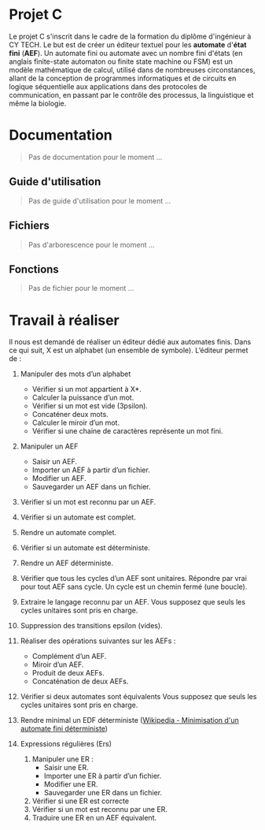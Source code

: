 # Projet C
Le projet C s'inscrit dans le cadre de la formation du diplôme d'ingénieur à CY TECH. Le but est de créer un éditeur textuel pour les **automate** d'**état fini** (**AEF**). Un automate fini ou automate avec un nombre fini d'états (en anglais finite-state automaton ou finite state machine ou FSM) est un modèle mathématique de calcul, utilisé dans de nombreuses circonstances, allant de la conception de programmes informatiques et de circuits en logique séquentielle aux applications dans des protocoles de communication, en passant par le contrôle des processus, la linguistique et même la biologie.


# Documentation
> Pas de documentation pour le moment ...

## Guide d'utilisation
> Pas de guide d'utilisation pour le moment ...

## Fichiers
> Pas d'arborescence pour le moment ...

## Fonctions
> Pas de fichier pour le moment ...




# Travail à réaliser

Il nous est demandé de réaliser un éditeur dédié aux automates finis. Dans ce qui suit, X
est un alphabet (un ensemble de symbole). L’éditeur permet de :

1. Manipuler des mots d’un alphabet
	- Vérifier si un mot appartient à X*.
	- Calculer la puissance d’un mot.
	- Vérifier si un mot est vide (3psilon).
	- Concaténer deux mots.
	- Calculer le miroir d’un mot.
	- Vérifier si une chaine de caractères représente un mot fini.

2. Manipuler un AEF
	- Saisir un AEF.
	- Importer un AEF à partir d’un fichier.
	- Modifier un AEF.
	- Sauvegarder un AEF dans un fichier.

3. Vérifier si un mot est reconnu par un AEF.

4. Vérifier si un automate est complet.

5. Rendre un automate complet.

6. Vérifier si un automate est déterministe.

7. Rendre un AEF déterministe.

8. Vérifier que tous les cycles d’un AEF sont unitaires. Répondre par vrai pour tout AEF sans cycle. Un cycle est un chemin fermé (une boucle).

9. Extraire le langage reconnu par un AEF. Vous supposez que seuls les cycles
unitaires sont pris en charge.

10. Suppression des transitions epsilon (vides).

11. Réaliser des opérations suivantes sur les AEFs :
	- Complément d’un AEF.
	- Miroir d’un AEF.
	- Produit de deux AEFs.
	- Concaténation de deux AEFs.

12. Vérifier si deux automates sont équivalents Vous supposez que seuls les cycles
unitaires sont pris en charge.

13. Rendre minimal un EDF déterministe ([Wikipedia - Minimisation d'un automate fini déterministe](https://fr.wikipedia.org/wiki/Minimisation_d%27un_automate_fini_d%C3%A9terminist))

14. Expressions régulières (Ers)
	1. Manipuler une ER :
		- Saisir une ER.
		- Importer une ER à partir d’un fichier.
		- Modifier une ER.
		- Sauvegarder une ER dans un fichier.
	2. Vérifier si une ER est correcte
	3. Vérifier si un mot est reconnu par une ER.
	4. Traduire une ER en un AEF équivalent.
